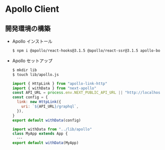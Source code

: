 # Apollo Client

## 開発環境の構築

- Apollo インストール

  ```sh
  $ npm i @apollo/react-hooks@3.1.5 @apollo/react-ssr@3.1.5 apollo-boost@0.4.7 apollo-link-http@1.5.17 graphql@15.0.0 next-apollo@3.1.10 --save --legacy-peer-deps
  ```

- Apollo セットアップ

  ```sh
  $ mkdir lib
  $ touch lib/apollo.js
  ```

  ```js:lib/apollo.js
  import { HttpLink } from "apollo-link-http"
  import { withData } from "next-apollo"
  const API_URL = process.env.NEXT_PUBLIC_API_URL || "http://localhost:1337"
  const config = {
    link: new HttpLink({
      uri: `${API_URL}/graphql`,
    }),
  }
  export default withData(config)
  ```

  ```js:pages/_app.js
  import withData from "../lib/apollo"
  class MyApp extends App {
    ･･･
  export default withData(MyApp)
  ```
